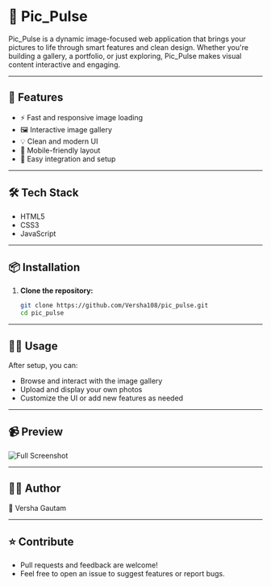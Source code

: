 # 📸 Pic_Pulse

Pic_Pulse is a dynamic image-focused web application that brings your pictures to life through smart features and clean design. Whether you're building a gallery, a portfolio, or just exploring, Pic_Pulse makes visual content interactive and engaging.

---

## 🚀 Features

- ⚡ Fast and responsive image loading  
- 🖼️ Interactive image gallery  
- 💡 Clean and modern UI  
- 📱 Mobile-friendly layout  
- 📁 Easy integration and setup  

---

## 🛠️ Tech Stack

- HTML5 
-  CSS3  
- JavaScript  
<!-- Add frameworks/libraries here if you use React, Bootstrap, etc. -->

---

## 📦 Installation

1. **Clone the repository:**

   ```bash
   git clone https://github.com/Versha108/pic_pulse.git
   cd pic_pulse
   ```

---

 ## 👨‍💻 Usage
After setup, you can:

- Browse and interact with the image gallery
- Upload and display your own photos
- Customize the UI or add new features as needed
  
---

## 📹 Preview

![Full Screenshot](./images/ss.png)

---

## 🙋‍♀️ Author
👤 Versha Gautam

---

## ⭐ Contribute
- Pull requests and feedback are welcome!
- Feel free to open an issue to suggest features or report bugs.


